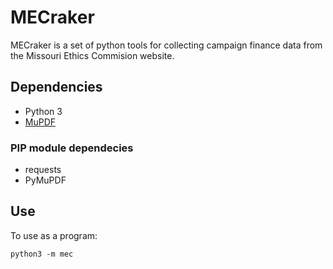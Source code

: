 # MECraker

MECraker is a set of python tools for collecting campaign finance data from the Missouri Ethics Commision website.

## Dependencies

- Python 3
- [MuPDF](https://mupdf.com/releases/index.html)

### PIP module dependecies

- requests
- PyMuPDF

## Use

To use as a program:

```python3 -m mec```
